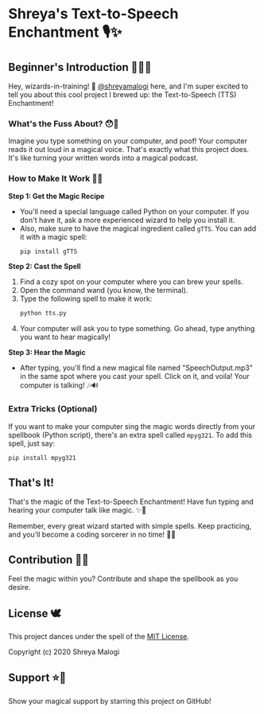 
# Shreya's Text-to-Speech Enchantment 🎙️✨

## Beginner's Introduction 🧙‍♂️✨

Hey, wizards-in-training! 🌟 [@shreyamalogi](https://github.com/shreyamalogi) here, and I'm super excited to tell you about this cool project I brewed up: the Text-to-Speech (TTS) Enchantment! 

### What's the Fuss About? 😯🎤

Imagine you type something on your computer, and poof! Your computer reads it out loud in a magical voice. That's exactly what this project does. It's like turning your written words into a magical podcast. 

### How to Make It Work 🐍✨

**Step 1: Get the Magic Recipe**
- You'll need a special language called Python on your computer. If you don't have it, ask a more experienced wizard to help you install it. 
- Also, make sure to have the magical ingredient called `gTTS`. You can add it with a magic spell:
  ```bash
  pip install gTTS
  ```

**Step 2: Cast the Spell**
1. Find a cozy spot on your computer where you can brew your spells.
2. Open the command wand (you know, the terminal).
3. Type the following spell to make it work:
   ```bash
   python tts.py
   ```
4. Your computer will ask you to type something. Go ahead, type anything you want to hear magically!

**Step 3: Hear the Magic**
- After typing, you'll find a new magical file named "SpeechOutput.mp3" in the same spot where you cast your spell. Click on it, and voila! Your computer is talking! 🎶🔊

### Extra Tricks (Optional)

If you want to make your computer sing the magic words directly from your spellbook (Python script), there's an extra spell called `mpyg321`. To add this spell, just say:
```bash
pip install mpyg321
```

## That's It! 

That's the magic of the Text-to-Speech Enchantment! Have fun typing and hearing your computer talk like magic. ✨💬

Remember, every great wizard started with simple spells. Keep practicing, and you'll become a coding sorcerer in no time! 🚀🔮

## Contribution 📜✨

Feel the magic within you? Contribute and shape the spellbook as you desire. 

## License 🕊️

This project dances under the spell of the [MIT License](LICENSE).

Copyright (c) 2020 Shreya Malogi

## Support ⭐🌟

Show your magical support by starring this project on GitHub!


